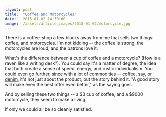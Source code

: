 ```yaml
---
layout: post
title:  "Coffee and Motorcycles"
date:   2015-01-02 14:30:00
image:  /assets/article_images/2015-01-02/motorcycle.jpg
---
```


There is a coffee-shop a few blocks away from me that sells two things: coffee, and motorcycles. I'm not kidding -- the coffee is strong, the motorcycles are loud, and the patrons love it.

What's the difference between a cup of coffee and a motorcycle? (How is a raven like a writing desk?). You could say it's a matter of degree, the idea that both create a sense of speed, energy, and rustic individualism. You could even go further, since with a lot of commodities -- coffee, say, or [denim](http://telegram-co.com), it's not just about the product, but the story behind it. "A good story will make even the best offer even better," as the saying goes.

And by selling these two things -- a $3 cup of coffee, and a $9000 motorcycle, they seem to make a living.

If only we could all be so cleanly satisfied.
